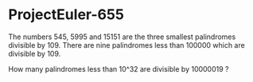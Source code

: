 # ProjectEuler-655


The numbers 545, 5995 and 15151  are the three smallest palindromes divisible by 109. There are nine palindromes 
less than 100000 which are divisible by 109.

How many palindromes less than 10^32 are divisible by 10000019
 ?
